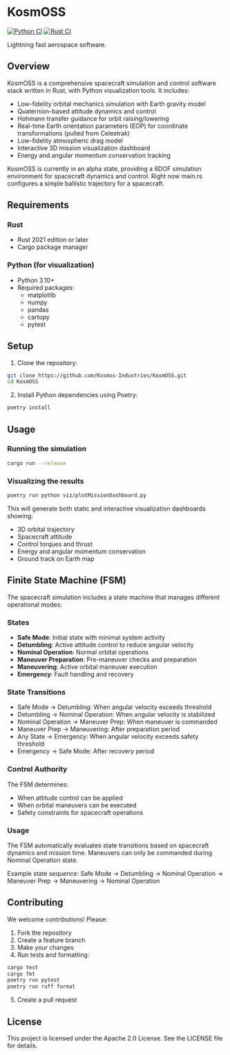 # KosmOSS

[![Python CI](https://github.com/Kosmos-Industries/KosmOSS/actions/workflows/python.yml/badge.svg?branch=main)](https://github.com/Kosmos-Industries/KosmOSS/actions/workflows/python.yml)
[![Rust CI](https://github.com/Kosmos-Industries/KosmOSS/actions/workflows/rust.yml/badge.svg)](https://github.com/Kosmos-Industries/KosmOSS/actions/workflows/rust.yml)

Lightning fast aerospace software.

## Overview
KosmOSS is a comprehensive spacecraft simulation and control software stack written in Rust, with Python visualization tools. It includes:

- Low-fidelity orbital mechanics simulation with Earth gravity model
- Quaternion-based attitude dynamics and control
- Hohmann transfer guidance for orbit raising/lowering
- Real-time Earth orientation parameters (EOP) for coordinate transformations (pulled from Celestrak)
- Low-fidelity atmospheric drag model
- Interactive 3D mission visualization dashboard
- Energy and angular momentum conservation tracking

KosmOSS is currently in an alpha state, providing a 6DOF simulation environment for spacecraft dynamics and control.
Right now main.rs configures a simple ballistic trajectory for a spacecraft.

## Requirements

### Rust
- Rust 2021 edition or later
- Cargo package manager

### Python (for visualization)
- Python 3.10+
- Required packages:
  - matplotlib
  - numpy
  - pandas
  - cartopy
  - pytest

## Setup

1. Clone the repository:
```bash
git clone https://github.com/Kosmos-Industries/KosmOSS.git
cd KosmOSS
```

2. Install Python dependencies using Poetry:
```bash
poetry install
```

## Usage

### Running the simulation
```bash
cargo run --release
```

### Visualizing the results
```bash
poetry run python viz/plotMissionDashboard.py
```

This will generate both static and interactive visualization dashboards showing:
- 3D orbital trajectory
- Spacecraft attitude
- Control torques and thrust
- Energy and angular momentum conservation
- Ground track on Earth map

## Finite State Machine (FSM)

The spacecraft simulation includes a state machine that manages different operational modes:

### States
- **Safe Mode**: Initial state with minimal system activity
- **Detumbling**: Active attitude control to reduce angular velocity
- **Nominal Operation**: Normal orbital operations
- **Maneuver Preparation**: Pre-maneuver checks and preparation
- **Maneuvering**: Active orbital maneuver execution
- **Emergency**: Fault handling and recovery

### State Transitions
- Safe Mode → Detumbling: When angular velocity exceeds threshold
- Detumbling → Nominal Operation: When angular velocity is stabilized
- Nominal Operation → Maneuver Prep: When maneuver is commanded
- Maneuver Prep → Maneuvering: After preparation period
- Any State → Emergency: When angular velocity exceeds safety threshold
- Emergency → Safe Mode: After recovery period

### Control Authority
The FSM determines:
- When attitude control can be applied
- When orbital maneuvers can be executed
- Safety constraints for spacecraft operations

### Usage
The FSM automatically evaluates state transitions based on spacecraft dynamics and mission time. Maneuvers can only be commanded during Nominal Operation state.

Example state sequence:
Safe Mode → Detumbling → Nominal Operation → Maneuver Prep → Maneuvering → Nominal Operation

## Contributing

We welcome contributions! Please:

1. Fork the repository
2. Create a feature branch
3. Make your changes
4. Run tests and formatting:
```bash
cargo test
cargo fmt
poetry run pytest
poetry run ruff format
```
5. Create a pull request

## License

This project is licensed under the Apache 2.0 License. See the LICENSE file for details.